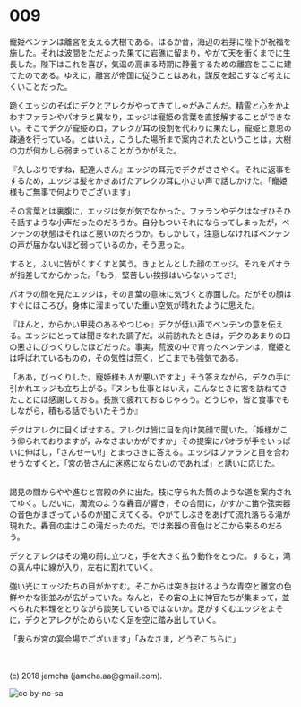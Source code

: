 # 009

寵姫ベンテンは離宮を支える大樹である。はるか昔，海辺の若芽に陛下が祝福を施した。それは波間をただよった果てに岩礁に留まり，やがて天を衝くまでに生長した。陛下はこれを喜び，気温の高まる時期に静養するための離宮をここに建てたのである。ゆえに，離宮が帝国に従うことはあれ，謀反を起こすなど考えにくいことだった。  

跪くエッジのそばにデクとアレクがやってきてしゃがみこんだ。精霊と心をかよわすファランやパオラと異なり，エッジは寵姫の言葉を直接解することができない。そこでデクが寵姫の口，アレクが耳の役割を代わりに果たし，寵姫と意思の疎通を行っている。とはいえ，こうした場所まで案内されたということは，大樹の力が何かしら弱まっていることがうかがえた。  

『久しぶりですね，配達人さん』エッジの耳元でデクがささやく。それに返事をするため，エッジは髪をかきあげたアレクの耳に小さい声で話しかけた。「寵姫様もご無事で何よりでございます」  

その言葉とは裏腹に，エッジは気が気でなかった。ファランやデクはなぜひそひそ話すような小声だったのだろうか。自分もついそれにならってしまったが，ベンテンの状態はそれほど悪いのだろうか。もしかして，注意しなければベンテンの声が届かないほど弱っているのか，そう思った。  

すると，ふいに皆がくすくすと笑う。きょとんとした顔のエッジ。それをパオラが指差してからかった。「もう，堅苦しい挨拶はいらないってさ!」  

パオラの顔を見たエッジは，その言葉の意味に気づくと赤面した。だがその顔はすぐにほころび，身体に溜まっていた重い空気が晴れたように思えた。  

『ほんと，からかい甲斐のあるやつじゃ』デクが低い声でベンテンの意を伝える。エッジにとっては聞きなれた調子だ。以前訪れたときは，デクのあまりの口の悪さにびっくりしたほどだった。事実，荒波の中で育ったベンテンは，寵姫とは呼ばれているものの，その気性は荒く，どこまでも強気である。  

「ああ，びっくりした。寵姫様も人が悪いですよ」そう答えながら，デクの手に引かれエッジも立ち上がる。『ヌシも仕事とはいえ，こんなときに宮を訪ねてきたことには感謝しておる。長旅で疲れておるじゃろう。どうじゃ，皆と食事でもしながら，積もる話でもいたそうか』  

デクはアレクに目くばせする。アレクは皆に目を向け笑顔で聞いた。「姫様がこう仰られておりますが，みなさまいかがですか」その提案にパオラが手をいっぱいに伸ばし，「さんせーい!」とまっさきに答える。エッジはファランと目を合わせうなずくと，「宮の皆さんに迷惑にならないのであれば」と誘いに応じた。  

<br>  
謁見の間からやや進むと宮殿の外に出た。枝に守られた筒のような道を案内されてゆく。しだいに，濁流のような轟音が響き，その合間に，かすかに笛や弦楽器の音色がまざっているのが聞こえてくる。やがてしぶきをあげて流れ落ちる滝が現れた。轟音の主はこの滝だったのだ。では楽器の音色はどこから来るのだろう。  

デクとアレクはその滝の前に立つと，手を大きく払う動作をとった。すると，滝の真ん中に線が入り，左右に割れていく。  

強い光にエッジたちの目がかすむ。そこからは突き抜けるような青空と離宮の色鮮やかな街並みが広がっていた。なんと，その宙の上に神官たちが集まって，並べられた料理をとりながら談笑しているではないか。足がすくむエッジをよそに，デクとアレクがためらいなく足を空に踏み出していく。  

「我らが宮の宴会場でございます」「みなさま，どうぞこちらに」  

<br>  
<br>  
(c) 2018 jamcha (jamcha.aa@gmail.com).  

![cc by-nc-sa](http://i.creativecommons.org/l/by-nc-sa/4.0/88x31.png)
